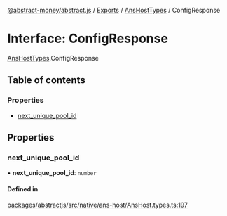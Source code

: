 [@abstract-money/abstract.js](../README.md) / [Exports](../modules.md) / [AnsHostTypes](../modules/AnsHostTypes.md) / ConfigResponse

# Interface: ConfigResponse

[AnsHostTypes](../modules/AnsHostTypes.md).ConfigResponse

## Table of contents

### Properties

- [next\_unique\_pool\_id](AnsHostTypes.ConfigResponse.md#next_unique_pool_id)

## Properties

### next\_unique\_pool\_id

• **next\_unique\_pool\_id**: `number`

#### Defined in

[packages/abstractjs/src/native/ans-host/AnsHost.types.ts:197](https://github.com/AbstractSDK/frontend/blob/07410073/packages/abstractjs/src/native/ans-host/AnsHost.types.ts#L197)
